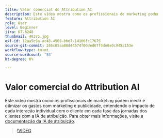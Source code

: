 ```yaml
---
title: Valor comercial do Attribution AI
description: Este vídeo mostra como os profissionais de marketing podem medir e otimizar os gastos com marketing e publicidade, entendendo o impacto de cada interação individual com o cliente em cada fase das jornadas dos clientes com a IA de atribuição.
feature: Attribution AI
role: User
level: Beginner
jira: KT-6248
thumbnail: 40375.jpg
exl-id: 12aa5c9a-ac48-4506-bbe7-14106fc17675
source-git-commit: 286c85aa88d44574f00ded67f0de8e0c945a153e
workflow-type: tm+mt
source-wordcount: '84'
ht-degree: 0%

---
```


# Valor comercial do Attribution AI

Este vídeo mostra como os profissionais de marketing podem medir e otimizar os gastos com marketing e publicidade, entendendo o impacto de cada interação individual com o cliente em cada fase das jornadas dos clientes com a IA de atribuição. Para obter mais informações, visite a [documentação da IA de atribuição](https://experienceleague.adobe.com/docs/experience-platform/intelligent-services/attribution-ai/overview.html).

>[!VIDEO](https://video.tv.adobe.com/v/40375?learn=on&enablevpops)


